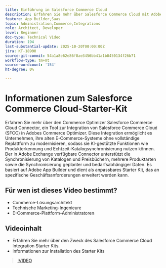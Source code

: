```yaml
---
title: Einführung in Salesforce Commerce Cloud
description: Erfahren Sie mehr über Salesforce Commerce Cloud mit Adobe Commerce Optimizer unter Verwendung des SFC-Connectors.
feature: App Builder,Saas
topic: Administration,Commerce,Integrations
role: Architect, Developer
level: Beginner
doc-type: Technical Video
duration: 194
last-substantial-update: 2025-10-20T00:00:00Z
jira: KT-18990
source-git-commit: 54a1a8e62e86f8ae3456bb41a1b0450134f26b71
workflow-type: tm+mt
source-wordcount: '154'
ht-degree: 0%

---
```



# Informationen zum Salesforce Commerce Cloud-Starter-Kit

Erfahren Sie mehr über den Commerce Optimizer Salesforce Commerce Cloud Connector, ein Tool zur Integration von Salesforce Commerce Cloud (SFCC) in Adobes Commerce Optimizer. Diese Integration ermöglicht es Unternehmen, ihre alten E-Commerce-Systeme ohne vollständige Replattform zu modernisieren, sodass sie KI-gestützte Funktionen wie Produkterkennung und Echtzeit-Katalogsynchronisierung nutzen können. Der in Adobe Exchange verfügbare Connector unterstützt die Synchronisierung von Katalogen und Preisbüchern, mehrere Produktarten sowie die Synchronisierung geplanter und bedarfsabhängiger Daten. Es basiert auf Adobe App Builder und dient als anpassbares Starter Kit, das an spezifische Geschäftsanforderungen erweitert werden kann.

## Für wen ist dieses Video bestimmt?

* Commerce-Lösungsarchitekt
* Technische Marketing-Ingenieure
* E-Commerce-Plattform-Administratoren

## Videoinhalt

* Erfahren Sie mehr über den Zweck des Salesforce Commerce Cloud Integration Starter Kits.
* Informationen zur Installation des Starter Kits

>[!VIDEO](https://video.tv.adobe.com/v/3476013?learn=on)
